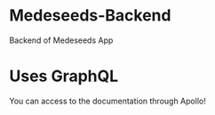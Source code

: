 # Medeseeds-Backend
Backend of Medeseeds App

# Uses GraphQL
You can access to the documentation through Apollo!